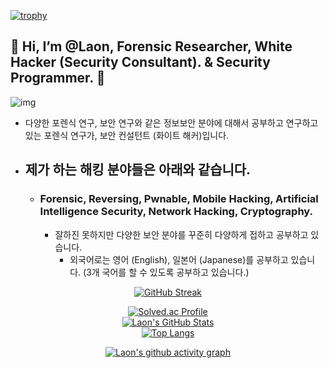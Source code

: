 [![trophy](https://github-profile-trophy.vercel.app/?username=Laonhearts&theme=algolia&column=10)](https://github.com/Luon/)

## 💫 Hi, I’m @Laon, Forensic Researcher, White Hacker (Security Consultant). & Security Programmer. 💫
![img](https://github.com/user-attachments/assets/c4acc5f3-f770-4d9a-9079-7f6ee0eebc35)
- 다양한 포렌식 연구, 보안 연구와 같은 정보보안 분야에 대해서 공부하고 연구하고 있는 포렌식 연구가, 보안 컨설턴트 (화이트 해커)입니다.

- ## 제가 하는 해킹 분야들은 아래와 같습니다.

  - ### Forensic, Reversing, Pwnable, Mobile Hacking, Artificial Intelligence Security, Network Hacking, Cryptography.
    
    - 잘하진 못하지만 다양한 보안 분야를 꾸준히 다양하게 접하고 공부하고 있습니다.
      - 외국어로는 영어 (English), 일본어 (Japanese)를 공부하고 있습니다. (3개 국어를 할 수 있도록 공부하고 있습니다.)
    
<div align = "center">

[![GitHub Streak](https://github-readme-streak-stats.herokuapp.com/?user=Laonhearts&theme=holi-theme)](https://git.io/streak-stats)

[![Solved.ac Profile](http://mazassumnida.wtf/api/v2/generate_badge?boj=dsph9245)](https://solved.ac/dsph9245) <br/>
[![Laon's GitHub Stats](https://github-readme-stats.vercel.app/api?username=Laonhearts&hide=contribs,prs&show_icons=true&theme=ambient_gradient)](https://github.com/anuraghazra/github-readme-stats)
<br>
[![Top Langs](https://github-readme-stats.vercel.app/api/top-langs/?username=Laonhearts&langs_count=10&hide=contribs,prs&show_icons=true&theme=ambient_gradient)](https://github.com/anuraghazra/github-readme-stats)

[![Laon's github activity graph](https://github-readme-activity-graph.vercel.app/graph?username=Laonhearts&theme=react-dark&border=true)](https://github.com/ashutosh00710/github-readme-activity-graph)

</div>
